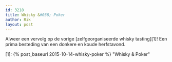 ```yaml
---
id: 3218
title: Whisky &#038; Poker
author: Rik
layout: post
---
```

Alweer een vervolg op de vorige [zelfgeorganiseerde whisky tasting][1]! Een prima besteding van een donkere en koude herfstavond.

 [1]: {% post_baseurl 2015-10-14-whisky-poker %} "Whisky & Poker"